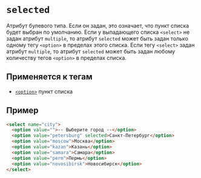 # `selected`

Атрибут булевого типа. Если он задан, это означает, что пункт списка будет выбран по умолчанию. Если у выпадающего списка `<select>` не задан атрибут `multiple`, то атрибут `selected` может быть задан только одному тегу `<option>` в пределах этого списка. Если тегу `<select>` задан атрибут `multiple`, то атрибут `selected` может быть задан любому количеству тегов `<option>` в пределах списка.

## Применяется к тегам

- [`<option>`](<../TAGS FORM/option.md>) пункт списка

## Пример

```html
<select name="city">
  <option value="">-- Выберите город --</option>
  <option value="petersburg" selected>Санкт-Петербург</option>
  <option value="moscow">Москва</option>
  <option value="kazan">Казань</option>
  <option value="samara">Самара</option>
  <option value="perm">Пермь</option>
  <option value="novosibirsk">Новосибирск</option>
</select>
```
